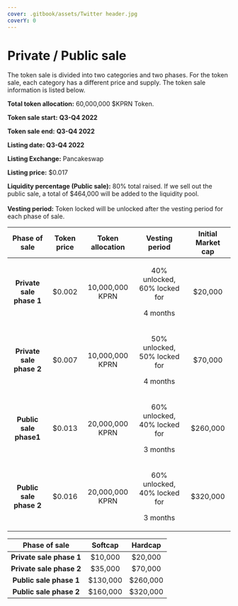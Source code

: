 ```yaml
---
cover: .gitbook/assets/Twitter header.jpg
coverY: 0
---
```


# Private / Public sale

The token sale is divided into two categories and two phases. For the token sale, each category has a different price and supply. The token sale information is listed below.

**Total token allocation:** 60,000,000 $KPRN Token.

**Token sale start:** **Q3-Q4 2022**

**Token sale end:** **Q3-Q4 2022**

**Listing date: Q3-Q4 2022**

**Listing Exchange:** Pancakeswap

**Listing price:** $0.017

**Liquidity percentage (Public sale):** 80% total raised. If we sell out the public sale, a total of $464,000 will be added to the liquidity pool.\
\
**Vesting period:** Token locked will be unlocked after the vesting period for each phase of sale.



|       Phase of sale      | Token price | Token allocation |                    Vesting period                   | Initial Market cap |
| :----------------------: | :---------: | :--------------: | :-------------------------------------------------: | :----------------: |
| **Private sale phase 1** |    $0.002   |  10,000,000 KPRN | <p>40% unlocked, 60% locked for </p><p>4 months</p> |       $20,000      |
| **Private sale phase 2** |    $0.007   |  10,000,000 KPRN | <p>50% unlocked, 50% locked for </p><p>4 months</p> |       $70,000      |
|  **Public sale phase1**  |    $0.013   |  20,000,000 KPRN | <p>60% unlocked, 40% locked for </p><p>3 months</p> |      $260,000      |
|  **Public sale phase 2** |    $0.016   |  20,000,000 KPRN | <p>60% unlocked, 40% locked for </p><p>3 months</p> |      $320,000      |

|       Phase of sale      |  Softcap |  Hardcap |
| :----------------------: | :------: | :------: |
| **Private sale phase 1** |  $10,000 |  $20,000 |
| **Private sale phase 2** |  $35,000 |  $70,000 |
|  **Public sale phase 1** | $130,000 | $260,000 |
|  **Public sale phase 2** | $160,000 | $320,000 |
